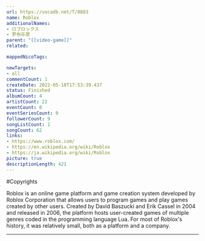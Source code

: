 ```yaml
---
url: https://vocadb.net/T/8883
name: Roblox
additionalNames: 
- ロブロックス
- 罗布乐思
parent: "[[video-game]]"
related:

mappedNicoTags:

newTargets:
- all
commentCount: 1
createDate: 2022-05-18T17:53:39.437
status: Finished
albumCount: 4
artistCount: 22
eventCount: 0
eventSeriesCount: 0
followerCount: 9
songListCount: 1
songCount: 62
links: 
- https://www.roblox.com/
- https://en.wikipedia.org/wiki/Roblox
- https://ja.wikipedia.org/wiki/Roblox
picture: true
descriptionLength: 421
---
```


#Copyrights

Roblox is an online game platform and game creation system developed by Roblox Corporation that allows users to program games and play games created by other users. Created by David Baszucki and Erik Cassel in 2004 and released in 2006, the platform hosts user-created games of multiple genres coded in the programming language Lua. For most of Roblox's history, it was relatively small, both as a platform and a company.

---

